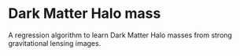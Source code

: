 # Dark Matter Halo mass
A regression algorithm to learn Dark Matter Halo masses from strong gravitational lensing images.
